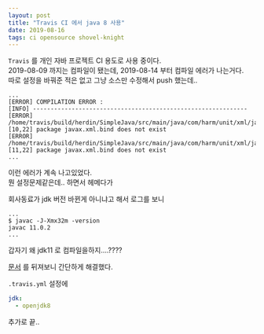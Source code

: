 ```yaml
---
layout: post
title: "Travis CI 에서 java 8 사용"
date: 2019-08-16
tags: ci opensource shovel-knight
---
```


`Travis` 를 개인 자바 프로젝트 CI 용도로 사용 중이다.  
2019-08-09 까지는 컴파일이 됐는데, 2019-08-14 부터 컴파일 에러가 나는거다.  
따로 설정을 바꿔준 적은 없고 그냥 소스만 수정해서 push 했는데..

```shell
...
[ERROR] COMPILATION ERROR :
[INFO] -------------------------------------------------------------
[ERROR] /home/travis/build/herdin/SimpleJava/src/main/java/com/harm/unit/xml/jaxb/JaxBStudy001.java:[10,22] package javax.xml.bind does not exist
[ERROR] /home/travis/build/herdin/SimpleJava/src/main/java/com/harm/unit/xml/jaxb/JaxBStudy001.java:[11,22] package javax.xml.bind does not exist
...
```

이런 에러가 계속 나고있었다.  
뭔 설정문제같은데.. 하면서 헤메다가

회사동료가 jdk 버전 바뀐게 아니냐고 해서 로그를 보니

``` shell
...
$ javac -J-Xmx32m -version
javac 11.0.2
...
```

갑자기 왜 jdk11 로 컴파일을하지....????

[문서](https://docs.travis-ci.com/user/languages/java/#overview) 를 뒤져보니 간단하게 해결했다.

`.travis.yml` 설정에

``` yaml
jdk:
  - openjdk8
```

추가로 끝..
